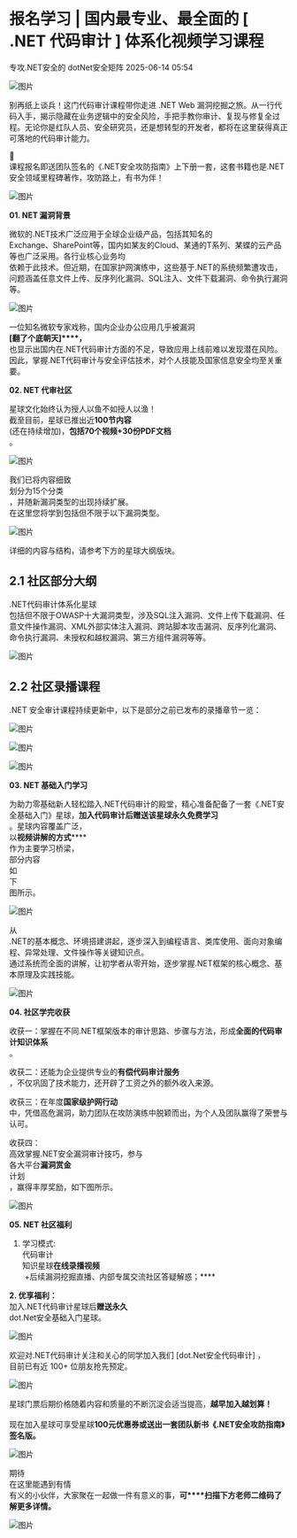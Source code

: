 #  报名学习 | 国内最专业、最全面的 [ .NET 代码审计 ] 体系化视频学习课程  
专攻.NET安全的  dotNet安全矩阵   2025-06-14 05:54  
  
![图片](https://mmbiz.qpic.cn/mmbiz_gif/NO8Q9ApS1YibJO9SDRBvE01T4A1oYJXlTBTMvb7KbAf7z9hY3VQUeayWI61XqQ0ricUQ8G1FykKHBNwCqpV792qg/640?wx_fmt=gif&from=appmsg&wxfrom=5&wx_lazy=1&tp=webp "")  
  
别再纸上谈兵！这门代码审计课程带你走进 .NET Web 漏洞挖掘之旅。从一行代码入手，揭示隐藏在业务逻辑中的安全风险，手把手教你审计、复现与修复全过程。无论你是红队人员、安全研究员，还是想转型的开发者，都将在这里获得真正可落地的代码审计能力。  
  
🎁   
课程报名即送团队签名的《.NET安全攻防指南》上下册一套，这套书籍也是.NET安全领域里程碑著作，攻防路上，有书为伴！  
  
![图片](https://mmbiz.qpic.cn/mmbiz_png/NO8Q9ApS1Yibdj3KYaF00X2bGYuNOtgy4rhJaTibVRribgwxcLlUDNJmgPWTWiaAPxsQUVl2ticHg8ZMNLrIVR7JeFA/640?wx_fmt=png&from=appmsg&tp=webp&wxfrom=5&wx_lazy=1&wx_co=1 "")  
  
**01. NET 漏洞背景**  
  
  
  
微软的.NET技术广泛应用于全球企业级产品，包括其知名的  
Exchange、SharePoint等，国内如某友的Cloud、某通的T系列、某蝶的云产品  
等也广泛采用。各行业核心业务均  
依赖于此技术。但近期，在国家护网演练中，这些基于.NET的系统频繁遭攻击，问题涵盖任意文件上传、反序列化漏洞、SQL注入、文件下载漏洞、命令执行漏洞等。  
  
![图片](https://mmbiz.qpic.cn/mmbiz_jpg/NO8Q9ApS1Y8fTUcmnHC8g2WjE6SZJIjwoKaCTlQP6FeccvSwx1vx15vN548gtbzy7iaU6DyRXAI5R17FIiau3zpA/640?wx_fmt=jpeg&from=appmsg&wxfrom=5&wx_lazy=1&wx_co=1&tp=webp "")  
  
一位知名微软专家戏称，国内企业办公应用几乎被漏洞   
**[翻了个底朝天]****，**  
也显示出国内在.NET代码审计方面的不足，导致应用上线前难以发现潜在风险。因此，掌握.NET代码审计与安全评估技术，对个人技能及国家信息安全均至关重要。  
  
**02. NET 代审社区**  
  
  
  
星球文化始终认为授人以鱼不如授人以渔！  
截至目前，星球已推出近**100节内容**  
(还在持续增加)，**包括70个视频+30份PDF文档**  
。  
  
![图片](https://mmbiz.qpic.cn/mmbiz_png/NO8Q9ApS1Y8fTUcmnHC8g2WjE6SZJIjwMG2faUbxGdR9TIOyArGicxJTiaBdqnX6o8uvxz5nDELgjzBMfuyO53bw/640?wx_fmt=png&from=appmsg&wxfrom=5&wx_lazy=1&wx_co=1&tp=webp "")  
  
我们已将内容细致  
划分为15个分类  
，并随新漏洞类型的出现持续扩展。  
在这里您将学到包括但不限于以下漏洞类型。  
  
![图片](https://mmbiz.qpic.cn/mmbiz_png/NO8Q9ApS1Y8fTUcmnHC8g2WjE6SZJIjwdR00lAaNpUuDDlI6Gk1uEEPZxUMlb4FkDvOBLYq92InlzpwmzWeibjQ/640?wx_fmt=png&from=appmsg&wxfrom=5&wx_lazy=1&wx_co=1&tp=webp "")  
  
详细的内容与结构，请参考下方的星球大纲版块。  
## 2.1 社区部分大纲  
  
.NET代码审计体系化星球  
包括但不限于OWASP十大漏洞类型，涉及SQL注入漏洞、文件上传下载漏洞、任意文件操作漏洞、XML外部实体注入漏洞、跨站脚本攻击漏洞、反序列化漏洞、命令执行漏洞、未授权和越权漏洞、第三方组件漏洞等等。  
  
![图片](https://mmbiz.qpic.cn/mmbiz_png/NO8Q9ApS1Y8fTUcmnHC8g2WjE6SZJIjwMahhN19jbtUiax5UWVU0R3n4eick9XQEHyf3lhjE3wvCic9ZFD3h9tWsQ/640?wx_fmt=png&from=appmsg&wxfrom=5&wx_lazy=1&wx_co=1&tp=webp "")  
  
## 2.2 社区录播课程  
  
.NET 安全审计课程持续更新中，以下是部分之前已发布的录播章节一览：  
  
![图片](https://mmbiz.qpic.cn/mmbiz_png/NO8Q9ApS1Yibdj3KYaF00X2bGYuNOtgy4f52PoAhNBncyZbichYhQhC9jZDzOGgf3ccgPhe989oDQ2KNicqOqicNfA/640?wx_fmt=png&from=appmsg&tp=webp&wxfrom=5&wx_lazy=1&wx_co=1 "")  
  
![图片](https://mmbiz.qpic.cn/mmbiz_jpg/NO8Q9ApS1Y957merlTtwicjBNpebciaGk6ibxKLWWtPxiaqPSXXHsC7B9gYksV9oeh4yVZXK1SVm2FYuohwiccaDTVw/640?wx_fmt=jpeg&from=appmsg&tp=webp&wxfrom=5&wx_lazy=1&wx_co=1 "")  
  
![图片](https://mmbiz.qpic.cn/mmbiz_jpg/NO8Q9ApS1Y957merlTtwicjBNpebciaGk6ib19K0eiaiaIRwiaPYicSPBFydnjwUib6MliaZjibic4ezIPhrGwUPxcianaWbUA/640?wx_fmt=jpeg&from=appmsg&tp=webp&wxfrom=5&wx_lazy=1&wx_co=1 "")  
  
**03. NET 基础入门学习**  
  
  
  
为助力零基础新人轻松踏入.NET代码审计的殿堂，精心准备配备了一套《.NET安全基础入门》星球，**加入代码审计后赠送该星球永久免费学习**  
。星球内容覆盖广泛，  
以**视频讲解的方式******  
作为主要学习桥梁，  
部分内容  
如  
下  
图所示。  
  
![图片](https://mmbiz.qpic.cn/mmbiz_png/NO8Q9ApS1Y9TE6SHrbetsicGlZ1on6E7p0FiaPib5KUUsjlBQBWriaYiacOYHic6M6L5ic4Y1OCgRXYOFftuKiczT2A4zA/640?wx_fmt=other&from=appmsg&wxfrom=5&wx_lazy=1&wx_co=1&tp=webp "")  
  
从  
.NET的基本概念、环境搭建讲起，逐步深入到编程语言、类库使用、面向对象编程、异常处理、文件操作等关键知识点。  
通过系统而全面的讲解，让初学者从零开始，逐步掌握.NET框架的核心概念、基本原理及实践技能。  
  
![图片](https://mmbiz.qpic.cn/mmbiz_png/NO8Q9ApS1Y8fTUcmnHC8g2WjE6SZJIjwyhqLldZDia4a2CTDIdtI1K2htMYsiaEEXWVCjmtkvRlDwzGaYtf5D8YA/640?wx_fmt=png&from=appmsg&wxfrom=5&wx_lazy=1&wx_co=1&tp=webp "")  
  
**04. 社区学完收获**  
  
  
  
收获一：掌握在不同.NET框架版本的审计思路、步骤与方法，形成**全面的代码审计知识体系**  
。  
  
收获二：还能为企业提供专业的**有偿代码审计服务**  
，不仅巩固了技术能力，还开辟了工资之外的额外收入来源。  
  
收获三：在年度**国家级护网行动**  
中，凭借高危漏洞，助力团队在攻防演练中脱颖而出，为个人及团队赢得了荣誉与认可。  
  
收获四：  
高效掌握.NET安全漏洞审计技巧，参与  
各大平台**漏洞赏金**  
计划  
，赢得丰厚奖励，如下图所示。  
  
![图片](https://mmbiz.qpic.cn/mmbiz_jpg/NO8Q9ApS1Y8fTUcmnHC8g2WjE6SZJIjw0mkNa1OIqic8eAvicPos1eQus8LjQp4fbSmX0RsxHAibKETKC8pXO9Idg/640?wx_fmt=jpeg&from=appmsg&wxfrom=5&wx_lazy=1&wx_co=1&tp=webp "")  
  
**05. NET 社区福利**  
  
  
  
1. 学习模式:   
代码审计  
知识星球**在线录播视频**  
 +后续漏洞挖掘直播、内部专属交流社区答疑解惑；****  
  
**2. 优享福利：**  
加入.NET代码审计星球后**赠送永久**  
dot.Net安全基础入门星球。  
  
![图片](https://mmbiz.qpic.cn/mmbiz_png/NO8Q9ApS1YibkE3ACnPUtfbn99XZmI6ANI9DCxS2KHkqiaXBk22ZevuRm08onmEibIUvdEy5zJGCoHg4HAsrgQ22w/640?wx_fmt=png&from=appmsg&wxfrom=5&wx_lazy=1&wx_co=1&tp=webp "")  
  
欢迎对.NET代码审计关注和关心的同学加入我们 [dot.Net安全代码审计] ，  
目前已有近 100+ 位朋友抢先预定。  
  
![图片](https://mmbiz.qpic.cn/mmbiz_jpg/NO8Q9ApS1YibEfvTKP231YekyMbc9jeicFuh0aAYDSicAg36pkFaC2P1KW0L5NV1HOssmysrPnrP1fzr2rFOmy8lA/640?wx_fmt=jpeg&from=appmsg&wxfrom=5&wx_lazy=1&wx_co=1&tp=webp "")  
  
星球门票后期价格随着内容和质量的不断沉淀会适当提高，**越早加入越划算！**  
   
现在加入星球可享受星球**100元优惠券或送出一套团队新书《.NET安全攻防指南》签名版。**  
  
![图片](https://mmbiz.qpic.cn/mmbiz_png/NO8Q9ApS1Yibdj3KYaF00X2bGYuNOtgy4rhJaTibVRribgwxcLlUDNJmgPWTWiaAPxsQUVl2ticHg8ZMNLrIVR7JeFA/640?wx_fmt=png&from=appmsg&tp=webp&wxfrom=5&wx_lazy=1&wx_co=1 "")  
  
期待  
在这里能遇到有情  
有义的小伙伴，大家聚在一起做一件有意义的事，**可****扫描下方老师二维码了解更多详情。**  
  
![图片](https://mmbiz.qpic.cn/mmbiz_png/NO8Q9ApS1YibkE3ACnPUtfbn99XZmI6ANBJ4t8XC4ibbWjhzj0447zAJcWgwV9wcDhcibNiax3P7iagSYwn31GEkTBw/640?wx_fmt=png&from=appmsg&wxfrom=5&wx_lazy=1&wx_co=1&tp=webp "")  
  
  
